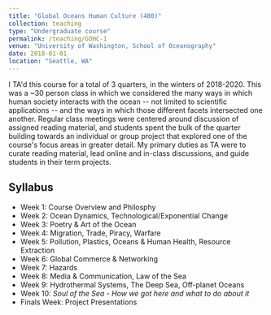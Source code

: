 ```yaml
---
title: "Global Oceans Human Culture (480)"
collection: teaching
type: "Undergraduate course"
permalink: /teaching/GOHC-1
venue: "University of Washington, School of Oceanography"
date: 2018-01-01
location: "Seattle, WA"
---
```


I TA'd this course for a total of 3 quarters, in the winters of 2018-2020. This was a ~30 person class in which we considered the many ways in which human society interacts with the ocean -- not limited to scientific applications -- and the ways in which those different facets intersected one another. Regular class meetings were centered around discussion of assigned reading material, and students spent the bulk of the quarter building towards an individual or group project that explored one of the course's focus areas in greater detail. My primary duties as TA were to curate reading material, lead online and in-class discussions, and guide students in their term projects.

Syllabus
--------
* Week 1: Course Overview and Philosphy
* Week 2: Ocean Dynamics, Technological/Exponential Change
* Week 3: Poetry & Art of the Ocean
* Week 4: Migration, Trade, Piracy, Warfare
* Week 5: Pollution, Plastics, Oceans & Human Health, Resource Extraction
* Week 6: Global Commerce & Networking
* Week 7: Hazards
* Week 8: Media & Communication, Law of the Sea
* Week 9: Hydrothermal Systems, The Deep Sea, Off-planet Oceans
* Week 10: *Soul of the Sea - How we got here and what to do about it*
* Finals Week: Project Presentations